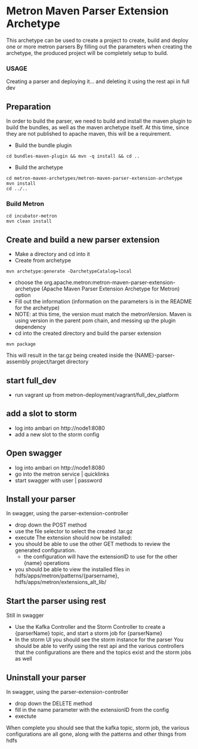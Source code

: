 # Metron Maven Parser Extension Archetype

This archetype can be used to create a project to create, build and deploy one or more metron parsers
By filling out the parameters when creating the archetype, the produced project will be completely setup
to build.


### USAGE
Creating a parser and deploying it... and deleting it using the rest api in full dev

## Preparation
In order to build the parser, we need to build and install the maven plugin to build the bundles, as well as the maven archetype itself.
At this time, since they are not published to apache maven, this will be a requirement.

- Build the bundle plugin
```
cd bundles-maven-plugin && mvn -q install && cd ..
```
- Build the archetype
```
cd metron-maven-archetypes/metron-maven-parser-extension-archetype
mvn install
cd ../..
```

### Build Metron
```
cd incubator-metron
mvn clean install
```

## Create and build a new parser extension
- Make a directory and cd into it
- Create from archetype
```
mvn archetype:generate -DarchetypeCatalog=local
```
   - choose the org.apache.metron:metron-maven-parser-extension-archetype (Apache Maven Parser Extension Archetype for Metron) option
   - Fill out the information (information on the parameters is in the README for the archetype)
   - NOTE: at this time, the version must match the metronVersion.  Maven is using version in the parent pom chain, and messing up the plugin dependency
- cd into the created directory and build the parser extension
```
mvn package
```

This will result in the tar.gz being created inside the {NAME}-parser-assembly project/target directory

## start full_dev
- run vagrant up from metron-deployment/vagrant/full_dev_platform

## add a slot to storm
- log into ambari on http://node1:8080
- add a new slot to the storm config

## Open swagger
- log into ambari on http://node1:8080
- go into the metron service | quicklinks
- start swagger with user | password

## Install your parser
In swagger, using the parser-extension-controller
- drop down the POST method
- use the file selector to select the created .tar.gz
- execute
The extension should now be installed:
- you should be able to use the other GET methods to review the generated configuration.
  - the configuration will have the extensionID to use for the other {name} operations
- you should be able to view the installed files in hdfs/apps/metron/patterns/{parsername}, hdfs/apps/metron/extensions_alt_lib/

## Start the parser using rest
Still in swagger
- Use the Kafka Controller and the Storm Controller to create a {parserName} topic, and start a storm job for {parserName}
- In the storm UI you should see the storm instance for the parser
You should be able to verify using the rest api and the various controllers that the configurations are there and the topics exist and the storm jobs as well


## Uninstall your parser
In swagger, using the parser-extension-controller
- drop down the DELETE method
- fill in the name parameter with the extensionID from the config
- exectute

When complete you should see that the kafka topic, storm job, the various configurations are all gone, along with the patterns and other things from hdfs

